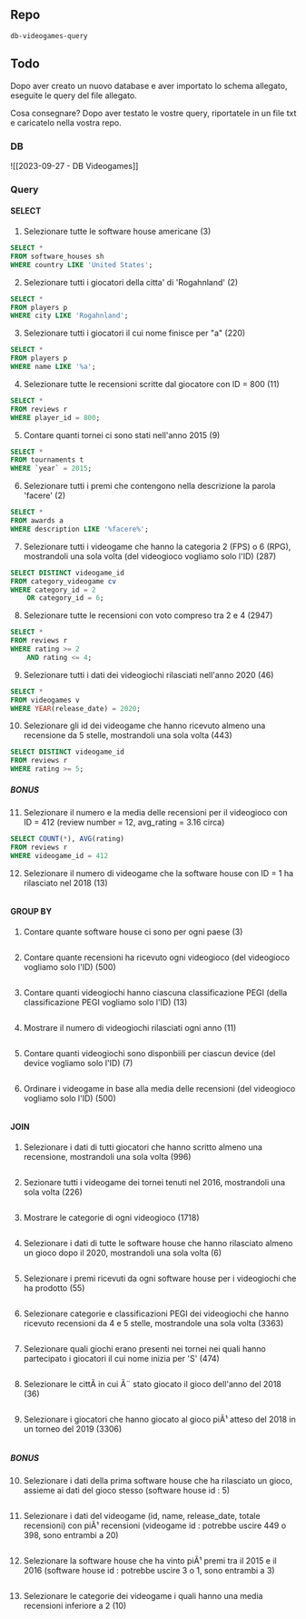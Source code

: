 ## Repo
`db-videogames-query`

## Todo
Dopo aver creato un nuovo database e aver importato lo schema allegato, eseguite le query del file allegato.

Cosa consegnare?
Dopo aver testato le vostre query, riportatele in un file txt e caricatelo nella vostra repo.

### DB
![[2023-09-27 - DB Videogames]]

### Query
#### SELECT

1. Selezionare tutte le software house americane (3)
```sql
SELECT *
FROM software_houses sh
WHERE country LIKE 'United States';
```

2. Selezionare tutti i giocatori della citta'  di 'Rogahnland' (2)
```sql
SELECT *
FROM players p 
WHERE city LIKE 'Rogahnland';
```

3. Selezionare tutti i giocatori il cui nome finisce per "a" (220)
```sql
SELECT *
FROM players p 
WHERE name LIKE '%a';
```

4. Selezionare tutte le recensioni scritte dal giocatore con ID = 800 (11)
```sql
SELECT *
FROM reviews r 
WHERE player_id = 800;
```

5. Contare quanti tornei ci sono stati nell'anno 2015 (9)
```sql
SELECT *
FROM tournaments t 
WHERE `year` = 2015;
```

6. Selezionare tutti i premi che contengono nella descrizione la parola 'facere' (2)
```sql
SELECT *
FROM awards a 
WHERE description LIKE '%facere%';
```

7. Selezionare tutti i videogame che hanno la categoria 2 (FPS) o 6 (RPG), mostrandoli una sola volta (del videogioco vogliamo solo l'ID) (287)
```sql
SELECT DISTINCT videogame_id 
FROM category_videogame cv 
WHERE category_id = 2
	OR category_id = 6;
```

8. Selezionare tutte le recensioni con voto compreso tra 2 e 4 (2947)
```sql
SELECT *
FROM reviews r 
WHERE rating >= 2
	AND rating <= 4;
```

9. Selezionare tutti i dati dei videogiochi rilasciati nell'anno 2020 (46)
```sql
SELECT *
FROM videogames v 
WHERE YEAR(release_date) = 2020; 
```

10. Selezionare gli id dei videogame che hanno ricevuto almeno una recensione da 5 stelle, mostrandoli una sola volta (443)
```sql
SELECT DISTINCT videogame_id 
FROM reviews r 
WHERE rating >= 5;
```


##### BONUS
11. Selezionare il numero e la media delle recensioni per il videogioco con ID = 412 (review number = 12, avg_rating = 3.16 circa)
```sql
SELECT COUNT(*), AVG(rating)
FROM reviews r 
WHERE videogame_id = 412
```

12. Selezionare il numero di videogame che la software house con ID = 1 ha rilasciato nel 2018 (13)
```sql

```


#### GROUP BY
1. Contare quante software house ci sono per ogni paese (3)
```sql

```

2. Contare quante recensioni ha ricevuto ogni videogioco (del videogioco vogliamo solo l'ID) (500)
```sql

```

3. Contare quanti videogiochi hanno ciascuna classificazione PEGI (della classificazione PEGI vogliamo solo l'ID) (13)
```sql

```

4. Mostrare il numero di videogiochi rilasciati ogni anno (11)
```sql

```

5. Contare quanti videogiochi sono disponbiili per ciascun device (del device vogliamo solo l'ID) (7)
```sql

```

6. Ordinare i videogame in base alla media delle recensioni (del videogioco vogliamo solo l'ID) (500)
```sql

```


#### JOIN
1. Selezionare i dati di tutti giocatori che hanno scritto almeno una recensione, mostrandoli una sola volta (996)
```sql

```

2. Sezionare tutti i videogame dei tornei tenuti nel 2016, mostrandoli una sola volta (226)
```sql

```

3. Mostrare le categorie di ogni videogioco (1718)
```sql

```

4. Selezionare i dati di tutte le software house che hanno rilasciato almeno un gioco dopo il 2020, mostrandoli una sola volta (6)
```sql

```

5. Selezionare i premi ricevuti da ogni software house per i videogiochi che ha prodotto (55)
```sql

```

6. Selezionare categorie e classificazioni PEGI dei videogiochi che hanno ricevuto recensioni da 4 e 5 stelle, mostrandole una sola volta (3363)
```sql

```

7. Selezionare quali giochi erano presenti nei tornei nei quali hanno partecipato i giocatori il cui nome inizia per 'S' (474)
```sql

```

8. Selezionare le cittÃ  in cui Ã¨ stato giocato il gioco dell'anno del 2018 (36)
```sql

```

9. Selezionare i giocatori che hanno giocato al gioco piÃ¹ atteso del 2018 in un torneo del 2019 (3306)
```sql

```


##### BONUS
10. Selezionare i dati della prima software house che ha rilasciato un gioco, assieme ai dati del gioco stesso (software house id : 5)
```sql

```

11. Selezionare i dati del videogame (id, name, release_date, totale recensioni) con piÃ¹ recensioni (videogame id : potrebbe uscire 449 o 398, sono entrambi a 20)
```sql

```

12. Selezionare la software house che ha vinto piÃ¹ premi tra il 2015 e il 2016 (software house id : potrebbe uscire 3 o 1, sono entrambi a 3)
```sql

```

13. Selezionare le categorie dei videogame i quali hanno una media recensioni inferiore a 2 (10)
```sql

```
